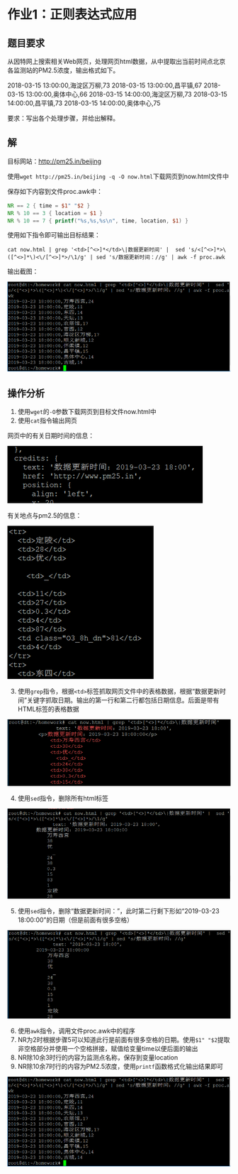 # 作业1：正则表达式应用

## 题目要求

从因特网上搜索相关Web网页，处理网页html数据，从中提取出当前时间点北京各监测站的PM2.5浓度，输出格式如下。

2018-03-15 13:00:00,海淀区万柳,73
2018-03-15 13:00:00,昌平镇,67
2018-03-15 13:00:00,奥体中心,66
2018-03-15 14:00:00,海淀区万柳,73
2018-03-15 14:00:00,昌平镇,73
2018-03-15 14:00:00,奥体中心,75

要求：写出各个处理步骤，并给出解释。

## 解

目标网站：http://pm25.in/beijing

使用`wget http://pm25.in/beijing -q -O now.html`下载网页到now.html文件中

保存如下内容到文件proc.awk中：

```awk
NR == 2 { time = $1" "$2 }
NR % 10 == 3 { location = $1 }
NR % 10 == 7 { printf("%s,%s,%s\n", time, location, $1) }
```

使用如下指令即可输出目标结果：

```
cat now.html | grep '<td>[^<>]*</td>\|数据更新时间' |  sed 's/<[^<>]*>\([^<>]*\)<\/[^<>]*>/\1/g' | sed 's/数据更新时间：//g' | awk -f proc.awk
```

输出截图：

![](img/h1-1.png)

## 操作分析

1. 使用`wget`的`-O`参数下载网页到目标文件now.html中
2. 使用`cat`指令输出网页

网页中的有关日期时间的信息：

![](img/h1-2.png)

有关地点与pm2.5的信息：

![](img/h1-3.png)

3. 使用`grep`指令，根据`<td>`标签抓取网页文件中的表格数据，根据“数据更新时间”关键字抓取日期。输出的第一行和第二行都包括日期信息。后面是带有HTML标签的表格数据

![](img/h1-4.png)

4. 使用`sed`指令，删除所有html标签

![](img/h1-5.png)


5. 使用`sed`指令，删除“数据更新时间：”，此时第二行剩下形如“2019-03-23 18:00:00”的日期（但是前面有很多空格）

![](img/h1-6.png)


6. 使用`awk`指令，调用文件proc.awk中的程序
7. NR为2时根据步骤5可以知道此行是前面有很多空格的日期。使用`$1" "$2`提取非空格部分并使用一个空格拼接，赋值给变量time以便后面的输出
8. NR除10余3时行的内容为监测点名称，保存到变量location
9. NR除10余7时行的内容为PM2.5浓度，使用`printf`函数格式化输出结果即可

![](img/h1-1.png)
